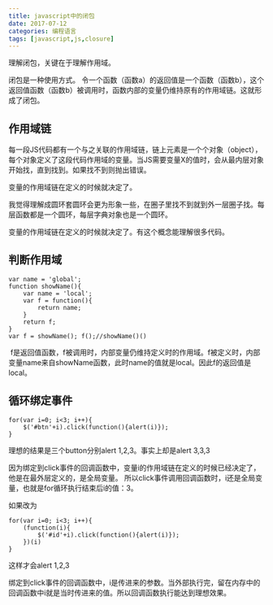```yaml
---
title: javascript中的闭包
date: 2017-07-12
categories: 编程语言
tags: [javascript,js,closure]
---
```

理解闭包，关键在于理解作用域。

闭包是一种使用方式。
 令一个函数（函数a）的返回值是一个函数（函数b），这个返回值函数（函数b）被调用时，函数内部的变量仍维持原有的作用域链。这就形成了闭包。

## 作用域链

每一段JS代码都有一个与之关联的作用域链，链上元素是一个个对象（object），每个对象定义了这段代码作用域的变量。当JS需要变量X的值时，会从最内层对象开始找，直到找到。如果找不到则抛出错误。

变量的作用域链在定义的时候就决定了。

我觉得理解成圆环套圆环会更为形象一些，在圈子里找不到就到外一层圈子找。每层函数都是一个圆环，每层字典对象也是一个圆环。

变量的作用域链在定义的时候就决定了。有这个概念能理解很多代码。

## 判断作用域

```
var name = 'global';
function showName(){
    var name = 'local';
    var f = function(){
        return name;
    }
    return f;
}
var f = showName(); f();//showName()()
```

&nbsp;f是返回值函数，f被调用时，内部变量仍维持定义时的作用域。f被定义时，内部变量name来自showName函数，此时name的值就是local。因此f的返回值是local。

## 循环绑定事件

```
for(var i=0; i<3; i++){
    $('#btn'+i).click(function(){alert(i)});
}
```

理想的结果是三个button分别alert 1,2,3。事实上却是alert 3,3,3

因为绑定到click事件的回调函数中，变量i的作用域链在定义的时候已经决定了，他是在最外层定义的，是全局变量。
所以click事件调用回调函数时，i还是全局变量，也就是for循环执行结束后i的值：3。

如果改为

```
for(var i=0; i<3; i++){
    (function(i){
        $('#id'+i).click(function(){alert(i)});
    })(i)
}
```

这样才会alert 1,2,3

绑定到click事件的回调函数中，i是传进来的参数。当外部执行完，留在内存中的回调函数中i就是当时传进来的值。所以回调函数执行能达到理想效果。
